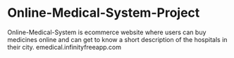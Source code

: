 # Online-Medical-System-Project
Online-Medical-System is ecommerce website where users can buy medicines online and can get to know a short description of the hospitals in their city.
emedical.infinityfreeapp.com
